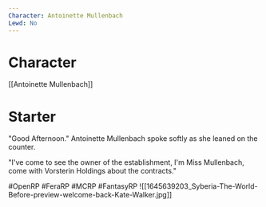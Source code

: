 ```yaml
---
Character: Antoinette Mullenbach
Lewd: No
---
```

# Character
[[Antoinette Mullenbach]]

# Starter
"Good Afternoon." Antoinette Mullenbach spoke softly as she leaned on the counter.

"I've come to see the owner of the establishment, I'm Miss Mullenbach, come with Vorsterin Holdings about the contracts."

#OpenRP #FeraRP #MCRP #FantasyRP 
![[1645639203_Syberia-The-World-Before-preview-welcome-back-Kate-Walker.jpg]]
